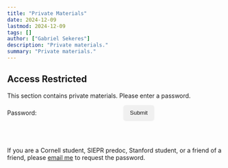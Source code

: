 ```yaml
---
title: "Private Materials" 
date: 2024-12-09
lastmod: 2024-12-09
tags: []
author: ["Gabriel Sekeres"]
description: "Private materials." 
summary: "Private materials." 
---
```


<div id="prePassword">
  <h2>Access Restricted</h2>
  <p>This section contains private materials. Please enter a password.</p>

  <div id="passwordForm">
    <form onsubmit="checkPassword(); return false;" style="display: flex; align-items: center;">
      <label for="password">Password:</label>
      <input type="password" id="password" name="password" required 
             style="margin-right: 10px; padding: 8px; border: 1px solid var(--border); border-radius: 4px; background-color: var(--entry);">
      <button type="submit" class="easter-button" style="padding: 10px 15px; min-height: auto; max-width: 100px;">Submit</button>
    </form>
    <p id="errorMessage" style="color: red; display: none;">Not the correct password</p>
  </div>

<br><br>


If you are a Cornell student, SIEPR predoc, Stanford student, or a friend of a friend, please [email me](mailto:gs754@cornell.edu) to request the password.

</div>

<style>
@keyframes bounce {
    0%, 100% { transform: translateY(0); }
    50% { transform: translateY(-5px); }
}

.easter-button {
    display: flex !important;
    align-items: center !important;
    justify-content: center !important;
    background-color: #f0f0f0 !important;
    color: var(--primary) !important;
    text-decoration: none !important;
    border-radius: 5px !important;
    transition: all 0.2s ease !important;
    border: 1px solid var(--border) !important;
    box-shadow: 0 1px 3px rgba(0,0,0,0.1) !important;
    margin: 0 !important;
}

.easter-button:hover {
    animation: bounce 0.5s ease infinite;
    background-color: #e0e0e0 !important;
}
</style>

<div id="privateContent" style="display: none;">
  <h2>Content</h2>

  <p>Included here are full course materials for my graduate courses, divided into semesters. Clicking the links below will download a .zip file containing the course materials, as well as a readme file with instructions for how to use them and what is included. These materials contain problem set solutions, code, and lecture notes provided directly by professors. These are not meant to be public materials, please do not post them online. Feel free to share them directly with others.</p>

  <ul>
    <li><a href="/resources/private/Notes_website/Fall_2024/">Fall 2024</a>: Includes materials for ECON 6090: Microeconomics I, ECON 6130: Macroeconomics I, ECON 6170: Intermediate Mathematics for Economists, and ECON 6190: Econometrics I.</li>
  </ul>
</div>

<script>
function checkPassword() {
    var password = document.getElementById('password').value;
    var errorMessage = document.getElementById('errorMessage');
    var privateContent = document.getElementById('privateContent');
    var passwordForm = document.getElementById('passwordForm');
    
    if (password === 'urishall') {
        errorMessage.style.display = 'none';
        prePassword.style.display = 'none';
        privateContent.style.display = 'block';
    } else {
        errorMessage.style.display = 'block';
        privateContent.style.display = 'none';
    }
}
</script>
